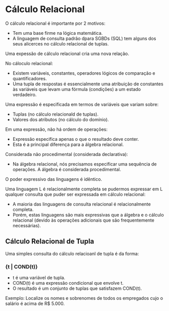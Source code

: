 # Cálculo Relacional

O cálculo relacional é importante por 2 motivos:
* Tem uma base firme na lógica matemática.
* A linguagem de consulta padrão dpara SGBDs (SQL) tem alguns dos seus alicerces no cálculo relacional de tuplas.

Uma expessão de cálculo relacional cria uma nova relação.

No cáloculo relacional:
* Existem variáveis, constantes, operadores lógicos de comparação e quantificadores.
* Uma tupla de respostas é essencialmente uma atribuição de constantes às variáveis que levam uma fórmula (condições) a um estado verdadeiro.

Uma expressão é especificada em termos de variáveis que variam sobre:
* Tuplas (no cálculo relacionald de tuplas).
* Valores dos atributos (no cálculo do domínio).

Em uma expressão, não há ordem de operações:
* Expressão especifica apenas o que o resultado deve conter.
* Esta é a principal diferença para a álgebra relacional.

Considerada não procedimental (considerada declarativa):
* Na álgebra relacional, nós precisamos especificar uma sequência de operações. A álgebra é considerada procedimental.

O poder expressivo das linguagens é idêntico.

Uma linguagem L é relacionalmente completa se pudermos expressar em L qualquer consulta que puder ser expressada em cálculo relacional:
* A maioria das linguagens de consulta relacional é relacionalmente completa.
* Porém, estas linguagens são mais expressivas que a álgebra e o cálculo relacional (devido às operações adicionais que são frequentemente necessárias).

## Cálculo Relacional de Tupla

Uma simples consulta do cálculo relacioanl de tupla é da forma:

### {t | COND(t)}

* t é uma variável de tupla.
* COND(t) é uma expressão condicional que envolve t.
* O resultado é um conjunto de tuplas que satisfazem COND(t).

Exemplo: Localize os nomes e sobrenomes de todos os empregados cujo o salário é acima de R$ 5.000.
